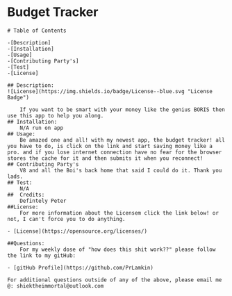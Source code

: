 # Budget Tracker
    
    # Table of Contents
    
    -[Description]
    -[Installation]
    -[Usage]
    -[Contributing Party's]
    -[Test]
    -[License]
    
    ## Description:
    ![License](https://img.shields.io/badge/License--blue.svg "License Badge")
    
        If you want to be smart with your money like the genius BORIS then use this app to help you along.
    ## Installation:
        N/A run on app
    ## Usage:
        Be amazed one and all! with my newest app, the budget tracker! all you have to do, is click on the link and start saving money like a pro. and if you lose internet connection have no fear for the browser stores the cache for it and then submits it when you reconnect!
    ## Contributing Party's
        V8 and all the Boi's back home that said I could do it. Thank you lads.
    ## Test:
        N/A
    ##  Credits:
        Defintely Peter
    ##License:
        For more information about the Licensem click the link below! or not, I can't force you to do anything.
        
    - [License](https://opensource.org/licenses/)
    
    ##Questions:
        For my weekly dose of "how does this shit work??" please follow the link to my gitHub:
        
    - [gitHub Profile](https://github.com/PrLamkin)
    
    For additional questions outside of any of the above, please email me @: shiektheimmortal@outlook.com
